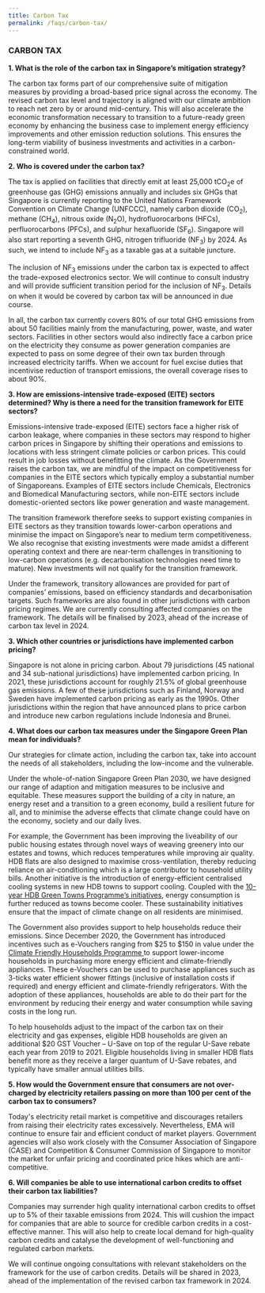 ```yaml
---
title: Carbon Tax
permalink: /faqs/carbon-tax/
---
```

### CARBON TAX

**1. What is the role of the carbon tax in Singapore’s mitigation strategy?**

The carbon tax forms part of our comprehensive suite of mitigation measures by providing a broad-based price signal across the economy. The revised carbon tax level and trajectory is aligned with our climate ambition to reach net zero by or around mid-century. This will also accelerate the economic transformation necessary to transition to a future-ready green economy by enhancing the business case to implement energy efficiency improvements and other emission reduction solutions. This ensures the long-term viability of business investments and activities in a carbon-constrained world.

**2. Who is covered under the carbon tax?**

The tax is applied on facilities that directly emit at least 25,000 tCO<sub>2</sub>e of greenhouse gas (GHG) emissions annually and includes six GHGs that Singapore is currently reporting to the United Nations Framework Convention on Climate Change (UNFCCC), namely carbon dioxide (CO<sub>2</sub>), methane (CH<sub>4</sub>), nitrous oxide (N<sub>2</sub>O), hydrofluorocarbons (HFCs), perfluorocarbons (PFCs), and sulphur hexafluoride (SF<sub>6</sub>). Singapore will also start reporting a seventh GHG, nitrogen trifluoride (NF<sub>3</sub>) by 2024. As such, we intend to include NF<sub>3</sub> as a taxable gas at a suitable juncture.

The inclusion of NF<sub>3</sub> emissions under the carbon tax is expected to affect the trade-exposed electronics sector. We will continue to consult industry and will provide sufficient transition period for the inclusion of NF<sub>3</sub>. Details on when it would be covered by carbon tax will be announced in due course. 

In all, the carbon tax currently covers 80% of our total GHG emissions from about 50 facilities mainly from the manufacturing, power, waste, and water sectors. Facilities in other sectors would also indirectly face a carbon price on the electricity they consume as power generation companies are expected to pass on some degree of their own tax burden through increased electricity tariffs. When we account for fuel excise duties that incentivise reduction of transport emissions, the overall coverage rises to about 90%.

**3. How are emissions-intensive trade-exposed (EITE) sectors determined? Why is there a need for the transition framework for EITE sectors?**

Emissions-intensive trade-exposed (EITE) sectors face a higher risk of carbon leakage, where companies in these sectors may respond to higher carbon prices in Singapore by shifting their operations and emissions to locations with less stringent climate policies or carbon prices. This could result in job losses without benefitting the climate. As the Government raises the carbon tax, we are mindful of the impact on competitiveness for companies in the EITE sectors which typically employ a substantial number of Singaporeans. Examples of EITE sectors include Chemicals, Electronics and Biomedical Manufacturing sectors, while non-EITE sectors include domestic-oriented sectors like power generation and waste management.

The transition framework therefore seeks to support existing companies in EITE sectors as they transition towards lower-carbon operations and minimise the impact on Singapore’s near to medium term competitiveness. We also recognise that existing investments were made amidst a different operating context and there are near-term challenges in transitioning to low-carbon operations (e.g. decarbonisation technologies need time to mature). New investments will not qualify for the transition framework. 

Under the framework, transitory allowances are provided for part of companies’ emissions, based on efficiency standards and decarbonisation targets. Such frameworks are also found in other jurisdictions with carbon pricing regimes. We are currently consulting affected companies on the framework. The details will be finalised by 2023, ahead of the increase of carbon tax level in 2024. 

**3. Which other countries or jurisdictions have implemented carbon pricing?**

Singapore is not alone in pricing carbon. About 79 jurisdictions (45 national and 34 sub-national jurisdictions) have implemented carbon pricing. In 2021, these jurisdictions account for roughly 21.5% of global greenhouse gas emissions. A few of these jurisdictions such as Finland, Norway and Sweden have implemented carbon pricing as early as the 1990s. Other jurisdictions within the region that have announced plans to price carbon and introduce new carbon regulations include Indonesia and Brunei.

**4. What does our carbon tax measures under the Singapore Green Plan mean for individuals?**

Our strategies for climate action, including the carbon tax, take into account the needs of all stakeholders, including the low-income and the vulnerable.

Under the whole-of-nation Singapore Green Plan 2030, we have designed our range of adaption and mitigation measures to be inclusive and equitable. These measures support the building of a city in nature, an energy reset and a transition to a green economy, build a resilient future for all, and to minimise the adverse effects that climate change could have on the economy, society and our daily lives. 

For example, the Government has been improving the liveability of our public housing estates through novel ways of weaving greenery into our estates and towns, which reduces temperatures while improving air quality. HDB flats are also designed to maximise cross-ventilation, thereby reducing reliance on air-conditioning which is a large contributor to household utility bills. Another initiative is the introduction of energy-efficient centralised cooling systems in new HDB towns to support cooling. Coupled with the [10-year HDB Green Towns Programme’s initiatives](https://www.hdb.gov.sg/about-us/our-role/smart-and-sustainable-living/Green-Towns-Programme), energy consumption is further reduced as towns become cooler. These sustainability initiatives ensure that the impact of climate change on all residents are minimised.

The Government also provides support to help households reduce their emissions. Since December 2020, the Government has introduced incentives such as e-Vouchers ranging from $25 to $150 in value under the [Climate Friendly Households Programme ](https://www.climate-friendly-households.gov.sg/)to support lower-income households in purchasing more energy efficient and climate-friendly appliances. These e-Vouchers can be used to purchase appliances such as 3-ticks water efficient shower fittings (inclusive of installation costs if required) and energy efficient and climate-friendly refrigerators. With the adoption of these appliances, households are able to do their part for the environment by reducing their energy and water consumption while saving costs in the long run. 

To help households adjust to the impact of the carbon tax on their electricity and gas expenses, eligible HDB households are given an additional $20 GST Voucher – U-Save on top of the regular U-Save rebate each year from 2019 to 2021. Eligible households living in smaller HDB flats benefit more as they receive a larger quantum of U-Save rebates, and typically have smaller annual utilities bills. 

**5. How would the Government ensure that consumers are not over-charged by electricity retailers passing on more than 100 per cent of the carbon tax to consumers?**

Today's electricity retail market is competitive and discourages retailers from raising their electricity rates excessively. Nevertheless, EMA will continue to ensure fair and efficient conduct of market players. Government agencies will also work closely with the Consumer Association of Singapore (CASE) and Competition & Consumer Commission of Singapore to monitor the market for unfair pricing and coordinated price hikes which are anti-competitive.

**6. Will companies be able to use international carbon credits to offset their carbon tax liabilities?**

Companies may surrender high quality international carbon credits to offset up to 5% of their taxable emissions from 2024. This will cushion the impact for companies that are able to source for credible carbon credits in a cost-effective manner.  This will also help to create local demand for high-quality carbon credits and catalyse the development of well-functioning and regulated carbon markets.   

We will continue ongoing consultations with relevant stakeholders on the framework for the use of carbon credits. Details will be shared in 2023, ahead of the implementation of the revised carbon tax framework in 2024.
